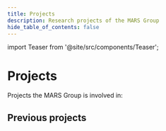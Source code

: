```yaml
---
title: Projects
description: Research projects of the MARS Group
hide_table_of_contents: false
---
```

import Teaser from '@site/src/components/Teaser';

# Projects

Projects the MARS Group is involved in:

<div class="row row--align-center">
    <Teaser title="ESIDA" description="lorem upsum" img="/img/ESIDA.png" link="/projects/esida" />
    <Teaser title="SmartOpenHamburg" description="lorem upsum" link="/projects/smartopenhamburg" />
</div>



## Previous projects

<div class="row row--align-center">
    <Teaser title="EMSAfrica" description="lorem upsum" />
</div>
